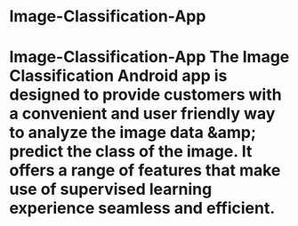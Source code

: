 # Image-Classification-App
# Image-Classification-App The Image Classification Android app is designed to provide customers with a convenient and user friendly way to analyze the image data &amp;amp; predict the class of the image. It offers a range of features that  make use of supervised learning experience seamless and efficient. 
